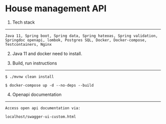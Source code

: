 # House management API

1. Tech stack

------------------------

    Java 11, Spring boot, Spring data, Spring hateoas, Spring validation,
    Springdoc openapi, lombok, Postgres SQL, Docker, Docker-compose, 
    Testcontainers, Nginx

2. Java 11 and docker need to install.

3. Build, run instructions

--------------------------

    $ ./mvnw clean install
    
    $ docker-compose up -d --no-deps --build

4. Openapi documentation

--------------------------

    Access open api documentation via:

    localhost/swagger-ui-custom.html

